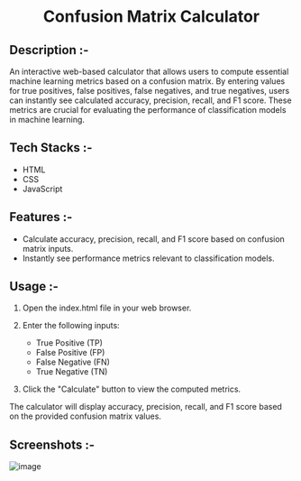 # <p align="center">Confusion Matrix Calculator</p>

## Description :-

An interactive web-based calculator that allows users to compute essential machine learning metrics based on a confusion matrix. By entering values for true positives, false positives, false negatives, and true negatives, users can instantly see calculated accuracy, precision, recall, and F1 score. These metrics are crucial for evaluating the performance of classification models in machine learning.

## Tech Stacks :-

- HTML
- CSS
- JavaScript

## Features :-

- Calculate accuracy, precision, recall, and F1 score based on confusion matrix inputs.
- Instantly see performance metrics relevant to classification models.

## Usage :-

1. Open the index.html file in your web browser.

2. Enter the following inputs:
   - True Positive (TP)
   - False Positive (FP)
   - False Negative (FN)
   - True Negative (TN)

3. Click the "Calculate" button to view the computed metrics.

The calculator will display accuracy, precision, recall, and F1 score based on the provided confusion matrix values.

## Screenshots :-

![image](https://github.com/user-attachments/assets/9b046aa9-0cc1-4800-9f5d-4594e11ff5f6)
